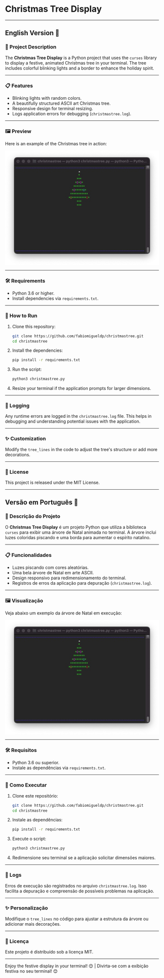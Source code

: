 
# Christmas Tree Display

---

## English Version 🌟

### 🎄 Project Description
The **Christmas Tree Display** is a Python project that uses the `curses` library to display a festive, animated Christmas tree in your terminal. The tree includes colorful blinking lights and a border to enhance the holiday spirit.

---

### 📋 Features
- Blinking lights with random colors.
- A beautifully structured ASCII art Christmas tree.
- Responsive design for terminal resizing.
- Logs application errors for debugging (`christmastree.log`).

---

### 🖼 Preview
Here is an example of the Christmas tree in action:

![Christmas Tree Display](christmastree.jpg)

---

### 🛠 Requirements
- Python 3.6 or higher.
- Install dependencies via `requirements.txt`.

---

### 🚀 How to Run
1. Clone this repository:
   ```bash
   git clone https://github.com/fabiomigueldp/christmastree.git
   cd christmastree
   ```
2. Install the dependencies:
   ```bash
   pip install -r requirements.txt
   ```
3. Run the script:
   ```bash
   python3 christmastree.py
   ```
4. Resize your terminal if the application prompts for larger dimensions.

---

### 📝 Logging
Any runtime errors are logged in the `christmastree.log` file. This helps in debugging and understanding potential issues with the application.

---

### ✨ Customization
Modify the `tree_lines` in the code to adjust the tree's structure or add more decorations.

---

### 📖 License
This project is released under the MIT License.

---

## Versão em Português 🌟

### 🎄 Descrição do Projeto
O **Christmas Tree Display** é um projeto Python que utiliza a biblioteca `curses` para exibir uma árvore de Natal animada no terminal. A árvore inclui luzes coloridas piscando e uma borda para aumentar o espírito natalino.

---

### 📋 Funcionalidades
- Luzes piscando com cores aleatórias.
- Uma bela árvore de Natal em arte ASCII.
- Design responsivo para redimensionamento do terminal.
- Registros de erros da aplicação para depuração (`christmastree.log`).

---

### 🖼 Visualização
Veja abaixo um exemplo da árvore de Natal em execução:

![Christmas Tree Display](christmastree.jpg)

---

### 🛠 Requisitos
- Python 3.6 ou superior.
- Instale as dependências via `requirements.txt`.

---

### 🚀 Como Executar
1. Clone este repositório:
   ```bash
   git clone https://github.com/fabiomigueldp/christmastree.git
   cd christmastree
   ```
2. Instale as dependências:
   ```bash
   pip install -r requirements.txt
   ```
3. Execute o script:
   ```bash
   python3 christmastree.py
   ```
4. Redimensione seu terminal se a aplicação solicitar dimensões maiores.

---

### 📝 Logs
Erros de execução são registrados no arquivo `christmastree.log`. Isso facilita a depuração e compreensão de possíveis problemas na aplicação.

---

### ✨ Personalização
Modifique o `tree_lines` no código para ajustar a estrutura da árvore ou adicionar mais decorações.

---

### 📖 Licença
Este projeto é distribuído sob a licença MIT.

---

Enjoy the festive display in your terminal! 😊 | Divirta-se com a exibição festiva no seu terminal! 😊
